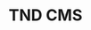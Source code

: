 ---
title: TND CMS
type: netlifycms
exclude_collection: true
outputs:
  - HTML
  - netlifycms_config
---